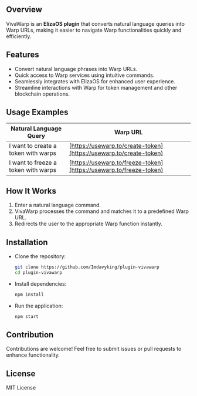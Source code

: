 ## Overview

VivaWarp is an **ElizaOS plugin** that converts natural language queries into Warp URLs, making it easier to navigate Warp functionalities quickly and efficiently.

## Features

- Convert natural language phrases into Warp URLs.
- Quick access to Warp services using intuitive commands.
- Seamlessly integrates with ElizaOS for enhanced user experience.
- Streamline interactions with Warp for token management and other blockchain operations.

## Usage Examples

| Natural Language Query              | Warp URL                                                           |
| ----------------------------------- | ------------------------------------------------------------------ |
| I want to create a token with warps | [https://usewarp.to/create-token](https://usewarp.to/create-token) |
| I want to freeze a token with warps | [https://usewarp.to/freeze-token](https://usewarp.to/freeze-token) |

## How It Works

1. Enter a natural language command.
2. VivaWarp processes the command and matches it to a predefined Warp URL.
3. Redirects the user to the appropriate Warp function instantly.

## Installation

- Clone the repository:
  ```sh
  git clone https://github.com/Imdavyking/plugin-vivawarp
  cd plugin-vivawarp
  ```
- Install dependencies:
  ```sh
  npm install
  ```
- Run the application:
  ```sh
  npm start
  ```

## Contribution

Contributions are welcome! Feel free to submit issues or pull requests to enhance functionality.

## License

MIT License
